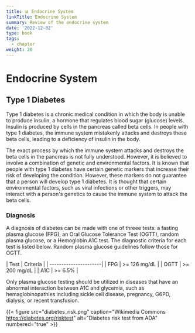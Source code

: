 ```yaml
---
title: 📊 Endocrine System
linkTitle: Endocrine System
summary: Review of the endocrine system
date: '2022-12-02'
type: book
tags:
  - chapter
weight: 20
---
```


# Endocrine System

## Type 1 Diabetes

Type 1 diabetes is a chronic medical condition in which the body is unable to produce insulin, a hormone that regulates blood sugar (glucose) levels. Insulin is produced by cells in the pancreas called beta cells. In people with type 1 diabetes, the immune system mistakenly attacks and destroys these beta cells, leading to a deficiency of insulin in the body.

The exact process by which the immune system attacks and destroys the beta cells in the pancreas is not fully understood. However, it is believed to involve a combination of genetic and environmental factors. It is known that people with type 1 diabetes have certain genetic markers that increase their risk of developing the condition. However, these markers do not guarantee that a person will develop type 1 diabetes. It is thought that certain environmental factors, such as viral infections or other triggers, may interact with a person's genetics to cause the immune system to attack the beta cells.

### Diagnosis

A diagnosis of diabetes can be made with one of threee tests: a fasting plasma glucose (FPG), an Oral Glucose Tolerance Test (OGTT), random plasma glucose, or a Hemoglobin A1C test.  The diagnostic criteria for each test is listed below.  Random plasma glucose guidelines follow those for OGTT.


|  Test  |  Criteria    |
| ----------------------|
|  FPG  |  >= 126 mg/dL |
|  OGTT |  >= 200 mg/dL |
|  A1C  |  >= 6.5%      |

Only plasma glucose testing should be utilized in diseases that have an abnormal interaction between A1C and glycemia, such as hemaglobinopathies including sickle cell disease, pregnancy, G6PD, dialysis, or recent transfusion.

{{< figure src="diabetes_risk.png" caption="Wikimedia Commons https://diabetes.org/risktest" alt="Diabetes risk test from ADA" numbered="true" >}}